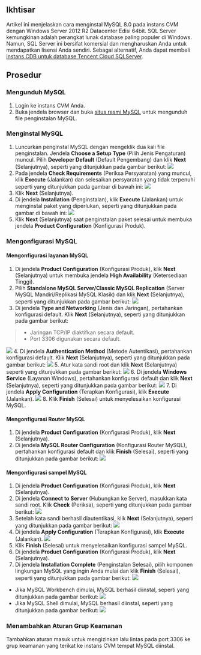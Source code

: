 ## Ikhtisar
Artikel ini menjelaskan cara menginstal MySQL 8.0 pada instans CVM dengan Windows Server 2012 R2 Datacenter Edisi 64bit. 
SQL Server kemungkinan adalah perangkat lunak database paling populer di Windows. Namun, SQL Server ini bersifat komersial dan mengharuskan Anda untuk mendapatkan lisensi Anda sendiri. Sebagai alternatif, Anda dapat membeli [instans CDB untuk database Tencent Cloud SQLServer](https://intl.cloud.tencent.com/product/sqlserver?from_cn_redirect=1).

## Prosedur

### Mengunduh MySQL
1. Login ke instans CVM Anda.
2. Buka jendela browser dan buka [situs resmi MySQL](https://www.mysql.com/) untuk mengunduh file penginstalan MySQL.

### Menginstal MySQL

1. Luncurkan penginstal MySQL dengan mengeklik dua kali file penginstalan. Jendela **Choose a Setup Type** (Pilih Jenis Pengaturan) muncul. Pilih **Developer Default** (Default Pengembang) dan klik **Next** (Selanjutnya), seperti yang ditunjukkan pada gambar berikut:
![](https://main.qcloudimg.com/raw/4077db7bfe9f7b97e1d7ddd649efa966.png)
2. Pada jendela **Check Requirements** (Periksa Persyaratan) yang muncul, klik **Execute** (Jalankan) dan selesaikan persyaratan yang tidak terpenuhi seperti yang ditunjukkan pada gambar di bawah ini:
![](https://main.qcloudimg.com/raw/16a5f7190d7720562681528072cf8129.png)
3. Klik **Next** (Selanjutnya).
4. Di jendela **Installation** (Penginstalan), klik **Execute** (Jalankan) untuk menginstal paket yang diperlukan, seperti yang ditunjukkan pada gambar di bawah ini:
![](https://main.qcloudimg.com/raw/1b4a3e338bb816e7c47b4603a7a1dbb4.png)
5. Klik **Next** (Selanjutnya) saat penginstalan paket selesai untuk membuka jendela **Product Configuration** (Konfigurasi Produk).


### Mengonfigurasi MySQL

#### Mengonfigurasi layanan MySQL

1. Di jendela **Product Configuration** (Konfigurasi Produk), klik **Next** (Selanjutnya) untuk membuka jendela **High Availability** (Ketersediaan Tinggi).
2. Pilih **Standalone MySQL Server/Classic MySQL Replication** (Server MySQL Mandiri/Replikasi MySQL Klasik) dan klik **Next** (Selanjutnya), seperti yang ditunjukkan pada gambar berikut:
![](https://main.qcloudimg.com/raw/5355f286598388f9e9846bf8122e6d98.png)
3. Di jendela **Type and Networking** (Jenis dan Jaringan), pertahankan konfigurasi default. Klik **Next** (Selanjutnya), seperti yang ditunjukkan pada gambar berikut:
> 
> - Jaringan TCP/IP diaktifkan secara default.
> - Port 3306 digunakan secara default.
> 
![](https://main.qcloudimg.com/raw/fbece2fafb34beb5825ae294a8e214fd.png)
4. Di jendela **Authentication Method** (Metode Autentikasi), pertahankan konfigurasi default. Klik **Next** (Selanjutnya), seperti yang ditunjukkan pada gambar berikut:
![](https://main.qcloudimg.com/raw/402624aaf02dce01ca2912d3548c03de.png)
5. Atur kata sandi root dan klik **Next** (Selanjutnya) seperti yang ditunjukkan pada gambar berikut:
![](https://main.qcloudimg.com/raw/a0472f0b93c590997e78c2f590a0f901.png)
6. Di jendela **Windows Service** (Layanan Windows), pertahankan konfigurasi default dan klik **Next** (Selanjutnya), seperti yang ditunjukkan pada gambar berikut:
![](https://main.qcloudimg.com/raw/a85625c446218a275e743ff0ec599ece.png)
7. Di jendela **Apply Configuration** (Terapkan Konfigurasi), klik **Execute** (Jalankan).
![](https://main.qcloudimg.com/raw/2ee6000630d88774951ddf8aaea16fbb.png)
8. Klik **Finish** (Selesai) untuk menyelesaikan konfigurasi MySQL.

#### Mengonfigurasi Router MySQL

1. Di jendela **Product Configuration** (Konfigurasi Produk), klik **Next** (Selanjutnya).
2. Di jendela **MySQL Router Configuration** (Konfigurasi Router MySQL), pertahankan konfigurasi default dan klik **Finish** (Selesai), seperti yang ditunjukkan pada gambar berikut:
![](https://main.qcloudimg.com/raw/adece1334b6e1579eb2ace782cf47c59.png)

#### Mengonfigurasi sampel MySQL

1. Di jendela **Product Configuration** (Konfigurasi Produk), klik **Next** (Selanjutnya).
2. Di jendela **Connect to Server** (Hubungkan ke Server), masukkan kata sandi root. Klik **Check** (Periksa), seperti yang ditunjukkan pada gambar berikut:
![](https://main.qcloudimg.com/raw/ab8637391012a14ab2e5160c61675912.png)
3. Setelah kata sandi berhasil diautentikasi, klik **Next** (Selanjutnya), seperti yang ditunjukkan pada gambar berikut:
![](https://main.qcloudimg.com/raw/bff0aece8da11d15a52f4db91b4d7e69.png)
4. Di jendela **Apply Configuration** (Terapkan Konfigurasi), klik **Execute** (Jalankan).
![](https://main.qcloudimg.com/raw/8fe1f90eed50860e064044b314719cf6.png)
5. Klik **Finish** (Selesai) untuk menyelesaikan konfigurasi sampel MySQL.
6. Di jendela **Product Configuration** (Konfigurasi Produk), klik **Next** (Selanjutnya).
7. Di jendela **Installation Complete** (Penginstalan Selesai), pilih komponen lingkungan MySQL yang ingin Anda mulai dan klik **Finish** (Selesai), seperti yang ditunjukkan pada gambar berikut:
![](https://main.qcloudimg.com/raw/13f46296b85b00ce7e3bd08be13108c9.png)
 - Jika MySQL Workbench dimulai, MySQL berhasil diinstal, seperti yang ditunjukkan pada gambar berikut:
![](https://main.qcloudimg.com/raw/288f4cfbf1a9671b73dff64a940e0dc1.png)
 - Jika MySQL Shell dimulai, MySQL berhasil diinstal, seperti yang ditunjukkan pada gambar berikut:
![](https://main.qcloudimg.com/raw/90b788ffe3a8f92e0e5e70f35fb94356.png)


### Menambahkan Aturan Grup Keamanan

Tambahkan aturan masuk untuk mengizinkan lalu lintas pada port 3306 ke grup keamanan yang terikat ke instans CVM tempat MySQL diinstal.





